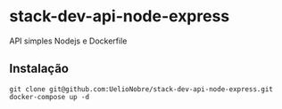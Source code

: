 # stack-dev-api-node-express

API simples Nodejs e Dockerfile

## Instalação

```
git clone git@github.com:UelioNobre/stack-dev-api-node-express.git
docker-compose up -d
```